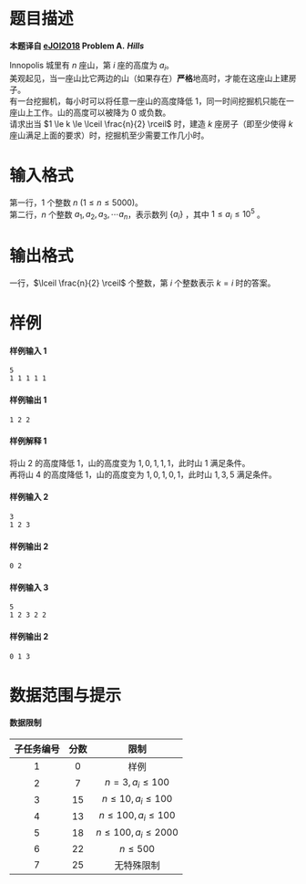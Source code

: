 
# 题目描述

**本题译自 [eJOI2018](http://ejoi2018.org/) Problem A.** ***Hills***

Innopolis 城里有 $n$ 座山，第 $i$ 座的高度为 $a_i$。  
美观起见，当一座山比它两边的山（如果存在）**严格**地高时，才能在这座山上建房子。  
有一台挖掘机，每小时可以将任意一座山的高度降低 $1$，同一时间挖掘机只能在一座山上工作。山的高度可以被降为 $0$ 或负数。  
请求出当 $1 \le k \le \lceil \frac{n}{2} \rceil$ 时，建造 $k$ 座房子（即至少使得 $k$ 座山满足上面的要求）时，挖掘机至少需要工作几小时。

# 输入格式

第一行，$1$ 个整数 $n\ (1 \le n \le 5000)$。  
第二行，$n$ 个整数 $a_1, a_2, a_3, \cdots a_n$，表示数列 $\{a_i\}$ ，其中 $1 \le a_i \le 10^5$ 。

# 输出格式

一行，$\lceil \frac{n}{2} \rceil$ 个整数，第 $i$ 个整数表示 $k=i$ 时的答案。

# 样例

#### 样例输入 1
```plain
5
1 1 1 1 1
```

#### 样例输出 1
```plain
1 2 2
```

#### 样例解释 1
将山 $2$ 的高度降低 $1$，山的高度变为 $1, 0, 1, 1, 1$，此时山 $1$ 满足条件。  
再将山 $4$ 的高度降低 $1$，山的高度变为 $1, 0, 1, 0, 1$，此时山 $1, 3, 5$ 满足条件。

#### 样例输入 2
```plain
3
1 2 3
```

#### 样例输出 2
```plain
0 2
```

#### 样例输入 3
```plain
5
1 2 3 2 2
```

#### 样例输出 2
```plain
0 1 3
```

# 数据范围与提示

#### 数据限制

|子任务编号|分数|限制|
|:-:|:-:|:-:|
|$1$|$0$|样例|
|$2$|$7$|$n = 3, a_i \le 100$|
|$3$|$15$|$n \le 10, a_i \le 100$|
|$4$|$13$|$n \le 100, a_i \le 100$|
|$5$|$18$|$n \le 100, a_i \le 2000$|
|$6$|$22$|$n \le 500$|
|$7$|$25$|无特殊限制|


